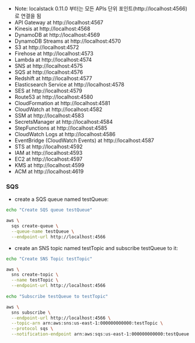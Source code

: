 * Note: localstack 0.11.0 부터는 모든 APIs 단위 포인트(http://localhost:4566)로 연결을 됨
* API Gateway at http://localhost:4567
* Kinesis at http://localhost:4568
* DynamoDB at http://localhost:4569
* DynamoDB Streams at http://localhost:4570
* S3 at http://localhost:4572
* Firehose at http://localhost:4573
* Lambda at http://localhost:4574
* SNS at http://localhost:4575
* SQS at http://localhost:4576
* Redshift at http://localhost:4577
* Elasticsearch Service at http://localhost:4578
* SES at http://localhost:4579
* Route53 at http://localhost:4580
* CloudFormation at http://localhost:4581
* CloudWatch at http://localhost:4582
* SSM at http://localhost:4583
* SecretsManager at http://localhost:4584
* StepFunctions at http://localhost:4585
* CloudWatch Logs at http://localhost:4586
* EventBridge (CloudWatch Events) at http://localhost:4587
* STS at http://localhost:4592
* IAM at http://localhost:4593
* EC2 at http://localhost:4597
* KMS at http://localhost:4599
* ACM at http://localhost:4619

### SQS

* create a SQS queue named testQueue:

```bash
echo "Create SQS queue testQueue"

aws \
  sqs create-queue \
  --queue-name testQueue \
  --endpoint-url http://localhost:4566 
```

* create an SNS topic named testTopic and subscribe testQueue to it:

```bash
echo "Create SNS Topic testTopic"

aws \
  sns create-topic \
  --name testTopic \
  --endpoint-url http://localhost:4566 
  
echo "Subscribe testQueue to testTopic"

aws \
  sns subscribe \
  --endpoint-url http://localhost:4566 \
  --topic-arn arn:aws:sns:us-east-1:000000000000:testTopic \
  --protocol sqs \
  --notification-endpoint arn:aws:sqs:us-east-1:000000000000:testQueue
```